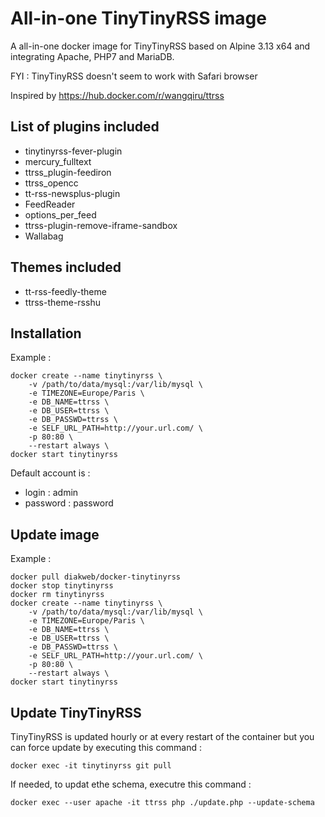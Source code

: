 # All-in-one TinyTinyRSS image
A all-in-one docker image for TinyTinyRSS based on Alpine 3.13 x64 and integrating Apache, PHP7 and MariaDB.

FYI : TinyTinyRSS doesn't seem to work with Safari browser

Inspired by https://hub.docker.com/r/wangqiru/ttrss

## List of plugins included
- tinytinyrss-fever-plugin
- mercury_fulltext
- ttrss_plugin-feediron
- ttrss_opencc
- tt-rss-newsplus-plugin
- FeedReader
- options_per_feed
- ttrss-plugin-remove-iframe-sandbox
- Wallabag

## Themes included
- tt-rss-feedly-theme
- ttrss-theme-rsshu

## Installation
Example :

    docker create --name tinytinyrss \
        -v /path/to/data/mysql:/var/lib/mysql \
        -e TIMEZONE=Europe/Paris \
        -e DB_NAME=ttrss \
        -e DB_USER=ttrss \
        -e DB_PASSWD=ttrss \
        -e SELF_URL_PATH=http://your.url.com/ \ 
        -p 80:80 \
        --restart always \
    docker start tinytinyrss


Default account is :
- login : admin
- password : password

## Update image
Example :

    docker pull diakweb/docker-tinytinyrss
    docker stop tinytinyrss
    docker rm tinytinyrss
    docker create --name tinytinyrss \
        -v /path/to/data/mysql:/var/lib/mysql \
        -e TIMEZONE=Europe/Paris \
        -e DB_NAME=ttrss \
        -e DB_USER=ttrss \
        -e DB_PASSWD=ttrss \
        -e SELF_URL_PATH=http://your.url.com/ \ 
        -p 80:80 \
        --restart always \
    docker start tinytinyrss


## Update TinyTinyRSS
TinyTinyRSS is updated hourly or at every restart of the container but you can force update by executing this command :

    docker exec -it tinytinyrss git pull

If needed, to updat ethe schema, executre this command :

    docker exec --user apache -it ttrss php ./update.php --update-schema

 
